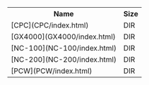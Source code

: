 <table>
<tr><th>Name</th><th>Size</th></tr>
<tr><td>[CPC](CPC/index.html)</td><td>DIR</td></tr>
<tr><td>[GX4000](GX4000/index.html)</td><td>DIR</td></tr>
<tr><td>[NC-100](NC-100/index.html)</td><td>DIR</td></tr>
<tr><td>[NC-200](NC-200/index.html)</td><td>DIR</td></tr>
<tr><td>[PCW](PCW/index.html)</td><td>DIR</td></tr>
</table>
